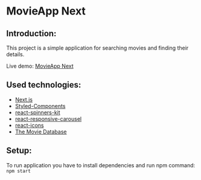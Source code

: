 # MovieApp Next

## Introduction:

This project is a simple application for searching movies and finding their details.

Live demo: [MovieApp Next](https://movie-app-nextjs-three.vercel.app/)

## Used technologies:

- [Next.js](https://nextjs.org/)
- [Styled-Components](https://styled-components.com/)
- [react-spinners-kit](https://www.npmjs.com/package/react-spinners-kit)
- [react-responsive-carousel](https://www.npmjs.com/package/react-responsive-carousel)
- [react-icons](https://react-icons.github.io/react-icons/)
- [The Movie Database](https://developer.themoviedb.org/reference/intro/getting-started)

## Setup:

To run application you have to install dependencies and run npm command: `npm start`
